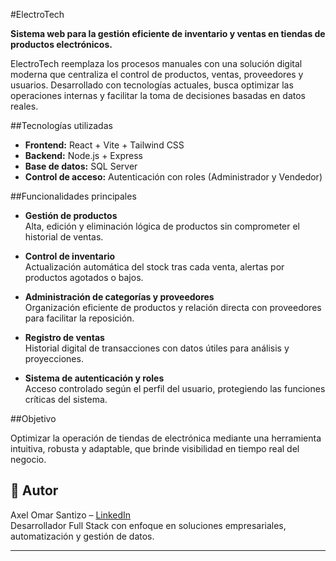 #ElectroTech

**Sistema web para la gestión eficiente de inventario y ventas en tiendas de productos electrónicos.**

ElectroTech reemplaza los procesos manuales con una solución digital moderna que centraliza el control de productos, ventas, proveedores y usuarios. Desarrollado con tecnologías actuales, busca optimizar las operaciones internas y facilitar la toma de decisiones basadas en datos reales.

##Tecnologías utilizadas

- **Frontend:** React + Vite + Tailwind CSS
- **Backend:** Node.js + Express
- **Base de datos:** SQL Server
- **Control de acceso:** Autenticación con roles (Administrador y Vendedor)

##Funcionalidades principales

- **Gestión de productos**  
  Alta, edición y eliminación lógica de productos sin comprometer el historial de ventas.

- **Control de inventario**  
  Actualización automática del stock tras cada venta, alertas por productos agotados o bajos.

- **Administración de categorías y proveedores**  
  Organización eficiente de productos y relación directa con proveedores para facilitar la reposición.

- **Registro de ventas**  
  Historial digital de transacciones con datos útiles para análisis y proyecciones.

- **Sistema de autenticación y roles**  
  Acceso controlado según el perfil del usuario, protegiendo las funciones críticas del sistema.

##Objetivo

Optimizar la operación de tiendas de electrónica mediante una herramienta intuitiva, robusta y adaptable, que brinde visibilidad en tiempo real del negocio.

## 🧠 Autor

Axel Omar Santizo – [LinkedIn](https://www.linkedin.com/in/axelsantizo/)  
Desarrollador Full Stack con enfoque en soluciones empresariales, automatización y gestión de datos.

---

